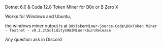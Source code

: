 Dotnet 6.0 & Cuda 12.8 Token Miner for B0x or B Zero X

Works for Windows and Ubuntu, 

the windows miner output is at 
``B0xTokenMiner-Source-Code\B0xToken Miner - Testnet - v0.2.2\SoliditySHA3Miner\bin\Release``


Any question ask in Discord
